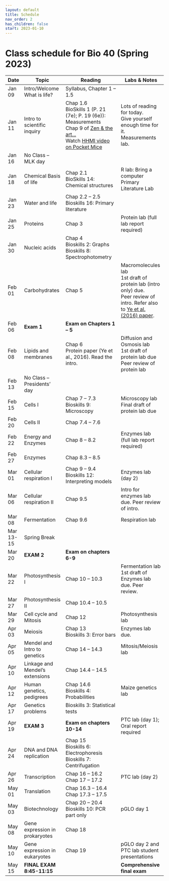 ```yaml
---
layout: default
title: Schedule
nav_order: 2
has_children: false
start: 2023-01-10
---
```


# Class schedule for Bio 40 (Spring 2023)

<style>
@media print{
  @page {
    size: 8.5in 11in;
    margin-left: 0in;
    margin-right: 0in;
    padding: 0in;
    border: 0in;
  }
body {
  margin-left: 0in;
  margin-right: 0in;
  padding: 0in;
  border: 0in;
}

table td {
  font-size: 8pt;
  padding: 0pt 2pt 0pt 2pt;
}
table {
  table-layout: fixed;
  width: 100%;
  page-break-before: avoid;
}
}
table th:first-of-type {
    width: 10%;
}
table th:nth-of-type(2) {
    width: 20%;
}
table th:nth-of-type(3) {
    width: 40%;
}
table th:nth-of-type(4) {
    width: 30%;
}
</style>

| Date | Topic | Reading | Labs & Notes |
|---|---|---|---|
| Jan 09 | Intro/Welcome<br>What is life? | Syllabus, Chapter 1 – 1.5 |  |
| Jan 11 | Intro to scientific inquiry | Chap 1.6<br>BioSkills 1 (P. 21 (7e); P. 19 (6e)): Measurements<br>Chap 9 of [Zen & the art...]({{site.url}}/b40/assets/ch01/ZenAndTheArt_embedded.pdf)<br>Watch [HHMI video on Pocket Mice](https://www.biointeractive.org/classroom-resources/making-fittest-natural-selection-and-adaptation) | Lots of reading for today. <br>Give yourself enough time for it.<br>Measurements lab. |
| Jan 16 | No Class – MLK day |  |  |
| Jan 18 | Chemical Basis of life | Chap 2.1<br>BioSkills 14: Chemical structures | R lab: Bring a computer <br>Primary Literature Lab |
| Jan 23 | Water and life | Chap 2.2 – 2.5<br>Bioskills 16: Primary literature |  |
| Jan 25 | Proteins | Chap 3 | Protein lab (full lab report required) |
| Jan 30 | Nucleic acids | Chap 4<br>Bioskills 2: Graphs<br>Bioskills 8: Spectrophotometry |  |
| Feb 01 | Carbohydrates | Chap 5 | Macromolecules lab<br>1st draft of protein lab (intro only) due. <br>Peer review of intro. Refer also to [Ye et al. (2016) paper]({{site.url}}/b40/assets/labs/Ye_etal_Heating_Proteins.pdf).  |
| Feb 06 | **Exam 1** | **Exam on Chapters 1 – 5** |  |
| Feb 08 | Lipids and membranes | Chap 6<br>Protein paper (Ye et al., 2016). Read the intro. | Diffusion and Osmosis lab<br>1st draft of protein lab due<br>Peer review of protein lab |
| Feb 13 | No Class – Presidents’ day |  |  |
| Feb 15 | Cells I | Chap 7 – 7.3<br>Bioskills 9: Microscopy | Microscopy lab<br>Final draft of protein lab due |
| Feb 20 | Cells II | Chap 7.4 – 7.6 |  |
| Feb 22 | Energy and Enzymes | Chap 8 – 8.2 | Enzymes lab (full lab report required) |
| Feb 27 | Enzymes | Chap 8.3 – 8.5 |  |
| Mar 01 | Cellular respiration I | Chap 9 – 9.4<br>Bioskills 12: Interpreting models | Enzymes lab (day 2) |
| Mar 06 | Cellular respiration II | Chap 9.5 | Intro for enzymes lab due. Peer review of intro. |
| Mar 08 | Fermentation | Chap 9.6 | Respiration lab |
| Mar 13-15 | Spring Break |  |  |
| Mar 20 | **EXAM 2** | **Exam on chapters 6-9** |  |
| Mar 22 | Photosynthesis I | Chap 10 – 10.3 | Fermentation lab<br>1st draft of Enzymes lab due. Peer review. |
| Mar 27 | Photosynthesis II | Chap 10.4 – 10.5 |  |
| Mar 29 | Cell cycle and Mitosis | Chap 12 | Photosynthesis lab |
| Apr 03 | Meiosis | Chap 13<br>Bioskills 3: Error bars | Enzymes lab due. |
| Apr 05 | Mendel and Intro to genetics | Chap 14 – 14.3 | Mitosis/Meiosis lab |
| Apr 10 | Linkage and Mendel’s extensions | Chap 14.4 – 14.5 |  |
| Apr 12 | Human genetics, pedigrees | Chap 14.6<br>Bioskills 4: Probabilities | Maize genetics lab |
| Apr 17 | Genetics problems | Bioskills 3: Statistical tests |  |
| Apr 19 | **EXAM 3** | **Exam on chapters 10-14** | PTC lab (day 1); Oral report required |
| Apr 24 | DNA and DNA replication | Chap 15<br>Bioskills 6: Electrophoresis<br>Bioskills 7: Centrifugation |  |
| Apr 26 | Transcription | Chap 16 – 16.2<br>Chap 17 – 17.2 | PTC lab (day 2) |
| May 01 | Translation | Chap 16.3 – 16.4<br>Chap 17.3 – 17.5 |  |
| May 03 | Biotechnology | Chap 20 – 20.4<br>Bioskills 10: PCR part only | pGLO day 1 |
| May 08 | Gene expression in prokaryotes | Chap 18 |  |
| May 10 | Gene expression in eukaryotes | Chap 19 | pGLO day 2 and PTC lab student presentations |
| May 15 | **FINAL EXAM**<br>**8:45-11:15** |  | **Comprehensive final exam** |
